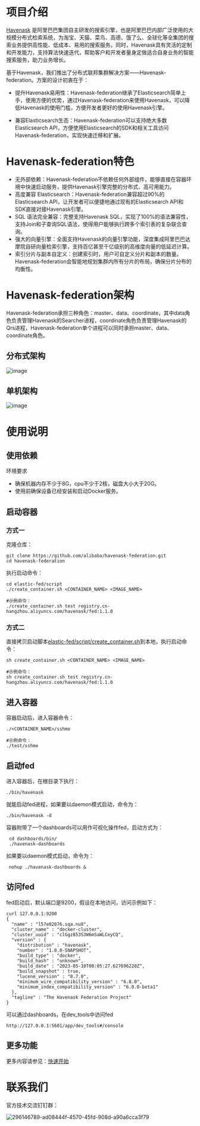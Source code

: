 # 项目介绍
[Havenask](https://github.com/alibaba/havenask) 是阿里巴巴集团自主研发的搜索引擎，也是阿里巴巴内部广泛使用的大规模分布式检索系统，为淘宝、天猫、菜鸟、高德、饿了么、全球化等全集团的搜索业务提供高性能、低成本、易用的搜索服务。同时，Havenask具有灵活的定制和开发能力，支持算法快速迭代，帮助客户和开发者量身定做适合自身业务的智能搜索服务，助力业务增长。

基于Havenask，我们推出了分布式联邦集群解决方案——Havenask-federation。方案的设计初衷在于：

* 提升Havenask易用性：Havenask-federation继承了Elasticsearch简单上手，使用方便的优势，通过Havenask-federation来使用Havenask，可以降低Havenask的使用门槛，方便开发者更好的使用Havenask引擎。

* 兼容Elasticsearch生态：Havenask-federation可以支持绝大多数Elasticsearch API，方便使用Elasticsearch的SDK和相关工具访问Havenask-federation，实现快速迁移和扩展。

# Havenask-federation特色

* 无外部依赖：Havenask-federation不依赖任何外部组件，能够直接在容器环境中快速启动服务，提供Havenask引擎完整的分布式、高可用能力。
* 高度兼容 Elasticsearch：Havenask-federation兼容超过90%的Elasticsearch API，让开发者可以便捷地通过现有的Elasticsearch API和SDK直接对接Havenask引擎。
* SQL 语法完全兼容：完整支持Havenask SQL，实现了100%的语法兼容性，支持Join和子查询SQL语法，使得用户能够执行跨多个索引表的复杂联合查询。
* 强大的向量引擎：全面支持Havenask的向量引擎功能，深度集成阿里巴巴达摩院自研向量检索引擎，支持百亿甚至千亿级别的高维度向量的低延迟计算。
* 索引分片与副本自定义：创建索引时，用户可自定义分片和副本的数量。Havenask-federation会智能地规划集群内所有分片的布局，确保分片分布的均衡性。

# Havenask-federation架构

Havenask-federation承担三种角色：master、data、coordinate，其中data角色负责管理Havenask的Searcher进程，coordinate角色负责管理Havenask的Qrs进程，Havenask-federation单个进程可以同时承担master、data、coordinate角色。

## 分布式架构

![image](https://github.com/alibaba/havenask-federation/assets/5070449/b697cb66-79ec-4746-85fe-fcba77ce1449)

## 单机架构

![image](https://github.com/alibaba/havenask-federation/assets/5070449/3e0f9062-924a-437c-9f9d-8a785234179c)


# 使用说明
## 使用依赖
环境要求
* 确保机器内存不少于8G，cpu不少于2核，磁盘大小大于20G。
* 使用前确保设备已经安装和启动Docker服务。

## 启动容器

### 方式一

克隆仓库：

    git clone https://github.com/alibaba/havenask-federation.git
    cd havenask-federation

执行启动命令：

    cd elastic-fed/script
    ./create_container.sh <CONTAINER_NAME> <IMAGE_NAME>

    #示例命令：
    ./create_container.sh test registry.cn-hangzhou.aliyuncs.com/havenask/fed:1.1.0

### 方式二
直接拷贝启动脚本[elastic-fed/script/create_container.sh](https://github.com/alibaba/havenask-federation/blob/main/elastic-fed/script/create_container.sh)到本地，执行启动命令：

    sh create_container.sh <CONTAINER_NAME> <IMAGE_NAME>

    #示例命令：
    sh create_container.sh test registry.cn-hangzhou.aliyuncs.com/havenask/fed:1.1.0

## 进入容器

容器启动后，进入容器命令：

    ./<CONTAINER_NAME>/sshme

    #示例命令：
    ./test/sshme

## 启动fed

进入容器后，在根目录下执行：

    ./bin/havenask

就能启动fed进程，如果要以daemon模式启动，命令为：

    ./bin/havenask -d

容器附带了一个dashboards可以用作可视化操作fed，启动方式为：

     cd dashboards/bin/
     ./havenask-dashboards

如果要以daemon模式启动，命令为：

     nohup ./havenask-dashboards &

## 访问fed

fed启动后，默认端口是9200，假设在本地访问，访问示例如下：

    curl 127.0.0.1:9200
    {
      "name" : "l57e02076.sqa.nu8",
      "cluster_name" : "docker-cluster",
      "cluster_uuid" : "clGgz853S3W6mSaWLCeyCQ",
      "version" : {
        "distribution" : "havenask",
        "number" : "1.0.0-SNAPSHOT",
        "build_type" : "docker",
        "build_hash" : "unknown",
        "build_date" : "2023-05-10T08:05:27.627696220Z",
        "build_snapshot" : true,
        "lucene_version" : "8.7.0",
        "minimum_wire_compatibility_version" : "6.8.0",
        "minimum_index_compatibility_version" : "6.0.0-beta1"
      },
      "tagline" : "The Havenask Federation Project"
    }

可以通过dashboards，在dev_tools中访问fed

    http://127.0.0.1:5601/app/dev_tools#/console

## 更多功能
更多内容请参见：[快速开始](https://github.com/alibaba/havenask-federation/wiki/%E5%BF%AB%E9%80%9F%E5%BC%80%E5%A7%8B)

# 联系我们
官方技术交流钉钉群：

![296146789-ad08444f-4570-45fd-908d-a90a6cca3f79](https://github.com/alibaba/havenask-federation/assets/5070449/55f4d8b9-b997-466d-b525-5e5c382246be)



